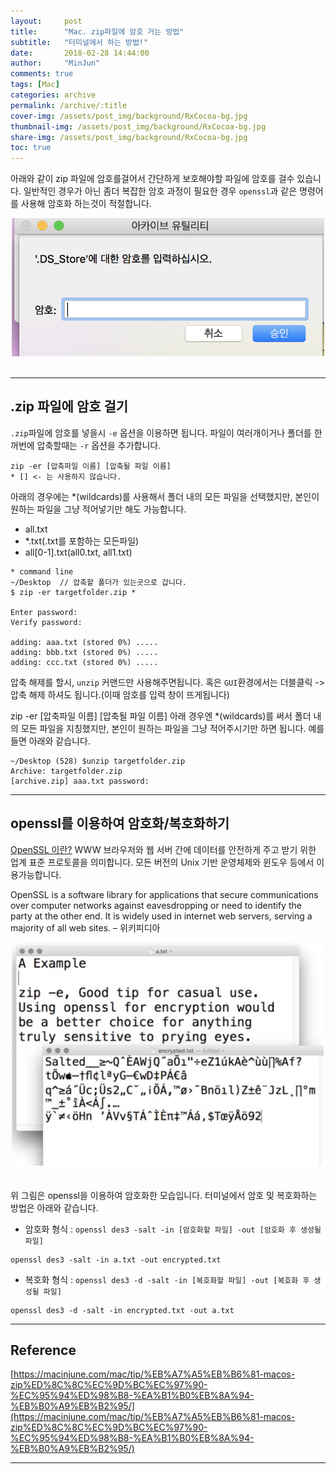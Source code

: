```yaml
---
layout:     post
title:      "Mac. zip파일에 암호 거는 방법"
subtitle:   "터미널에서 하는 방법!"
date:       2018-02-28 14:44:00
author:     "MinJun"
comments: true 
tags: [Mac]
categories: archive
permalink: /archive/:title
cover-img: /assets/post_img/background/RxCocoa-bg.jpg
thumbnail-img: /assets/post_img/background/RxCocoa-bg.jpg
share-img: /assets/post_img/background/RxCocoa-bg.jpg
toc: true
---
```


아래와 같이 zip 파일에 암호를걸어서 간단하게 보호해야할 파일에 암호를 걸수 있습니다. 일반적인 경우가 아닌 좀더 복잡한 암호 과정이 필요한 경우 `openssl`과 같은 명령어를 사용해 암호화 하는것이 적절합니다. <br>

<center><img src="/assets/post_img/posts/password_Zip.png" width="500"></center> <br> 

---

## .zip 파일에 암호 걸기 

`.zip`파일에 암호를 넣을시 `-e` 옵션을 이용하면 됩니다. 파일이 여러개이거나 폴더를 한꺼번에 압축할때는 `-r` 옵션을 추가합니다.

```
zip -er [압축파일 이름] [압축될 파일 이름]
* [] <- 는 사용하지 않습니다. 
```

아래의 경우에는 *(wildcards)를 사용해서 폴더 내의 모든 파일을 선택했지만, 본인이 원하는 파일을 그냥 적어넣기만 해도 가능합니다. 

- all.txt
- *.txt(.txt를 포함하는 모든파일)
- all[0-1].txt(all0.txt, all1.txt)

```vi
* command line
~/Desktop  // 압축할 폴더가 있는곳으로 갑니다.
$ zip -er targetfolder.zip *

Enter password:
Verify password:

adding: aaa.txt (stored 0%) .....
adding: bbb.txt (stored 0%) .....
adding: ccc.txt (stored 0%) .....
```

압축 해제를 할시, `unzip` 커맨드만 사용해주면됩니다. 혹은 `GUI`환경에서는 더블클릭 -> 압축 해제 하셔도 됩니다.(이때 암호를 입력 창이 뜨게됩니다)

zip -er [압축파일 이름] [압축될 파일 이름]
아래 경우엔 *(wildcards)를 써서 폴더 내의 모든 파일을 지칭했지만, 본인이 원하는 파일을 그냥 적어주시기만 하면 됩니다. 예를 들면 아래와 같습니다.

```vi
~/Desktop (528) $unzip targetfolder.zip
Archive: targetfolder.zip
[archive.zip] aaa.txt password:
```

---

## openssl를 이용하여 암호화/복호화하기

[OpenSSL 이란?](https://en.wikipedia.org/wiki/OpenSSL) WWW 브라우저와 웹 서버 간에 데이터를 안전하게 주고 받기 위한 업계 표준 프로토콜을 의미합니다. 모든 버전의 Unix 기반 운영체제와 윈도우 등에서 이용가능합니다. <br>

OpenSSL is a software library for applications that secure communications over computer networks against eavesdropping or need to identify the party at the other end. It is widely used in internet web servers, serving a majority of all web sites. – 위키피디아 <br>

<center><img src="/assets/post_img/posts/password_Zip-1.png" width="500"></center> <br> 

위 그림은 openssl을 이용하여 암호화한 모습입니다. 터미널에서 암호 및 복호화하는 방법은 아래와 같습니다.

* 암호화 형식 : `openssl des3 -salt -in [암호화할 파일] -out [암호화 후 생성될 파일]`

```vi
openssl des3 -salt -in a.txt -out encrypted.txt
```

* 복호화 형식 : `openssl des3 -d -salt -in [복호화할 파일] -out [복호화 후 생성될 파일]`

```vi
openssl des3 -d -salt -in encrypted.txt -out a.txt
```

---

## Reference 

[https://macinjune.com/mac/tip/%EB%A7%A5%EB%B6%81-macos-zip%ED%8C%8C%EC%9D%BC%EC%97%90-%EC%95%94%ED%98%B8-%EA%B1%B0%EB%8A%94-%EB%B0%A9%EB%B2%95/](https://macinjune.com/mac/tip/%EB%A7%A5%EB%B6%81-macos-zip%ED%8C%8C%EC%9D%BC%EC%97%90-%EC%95%94%ED%98%B8-%EA%B1%B0%EB%8A%94-%EB%B0%A9%EB%B2%95/)

---











